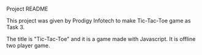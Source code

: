 Project README

This project was given by Prodigy Infotech to make Tic-Tac-Toe game as Task 3.

The title is "Tic-Tac-Toe" and it is a game made with Javascript. It is offline two player game.
